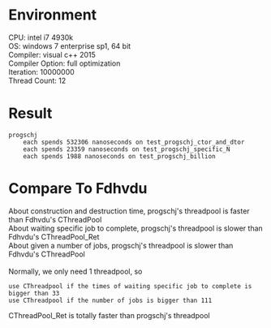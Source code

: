 # Environment
CPU: intel i7 4930k<br>
OS: windows 7 enterprise sp1, 64 bit<br>
Compiler: visual c++ 2015<br>
Compiler Option: full optimization<br>
Iteration: 10000000<br>
Thread Count: 12
# Result
	progschj
		each spends 532306 nanoseconds on test_progschj_ctor_and_dtor
		each spends 23359 nanoseconds on test_progschj_specific_N
		each spends 1988 nanoseconds on test_progschj_billion
# Compare To Fdhvdu
About construction and destruction time, progschj's threadpool is faster than Fdhvdu's CThreadPool<br>
About waiting specific job to complete, progschj's threadpool is slower than Fdhvdu's CThreadPool_Ret<br>
About given a number of jobs, progschj's threadpool is slower than Fdhvdu's CThreadPool<br><br>
Normally, we only need 1 threadpool, so

	use CThreadpool if the times of waiting specific job to complete is bigger than 33
	use CThreadpool if the number of jobs is bigger than 111
CThreadPool_Ret is totally faster than progschj's threadpool